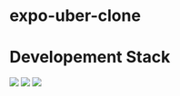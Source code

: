 # expo-uber-clone

# Developement Stack 

![](https://img.shields.io/badge/React_Native-20232A?style=for-the-badge&logo=react&logoColor=61DAFB)
![](https://img.shields.io/badge/Expo-1B1F23?style=for-the-badge&logo=expo&logoColor=white)
![](https://img.shields.io/badge/Figma-F24E1E?style=for-the-badge&logo=figma&logoColor=white) 
